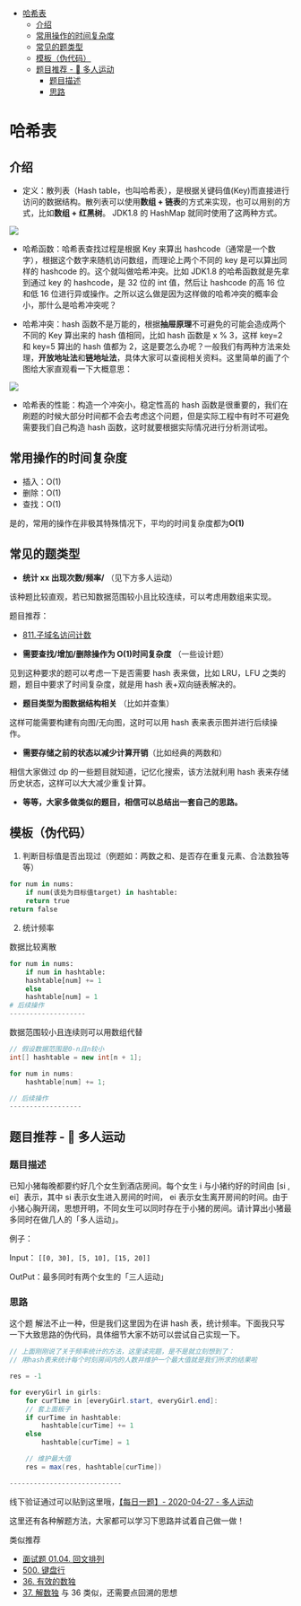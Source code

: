- [哈希表](#哈希表)
  - [介绍](#介绍)
  - [常用操作的时间复杂度](#常用操作的时间复杂度)
  - [常见的题类型](#常见的题类型)
  - [模板（伪代码）](#模板伪代码)
  - [题目推荐 - 👥 多人运动](#题目推荐----多人运动)
    - [题目描述](#题目描述)
    - [思路](#思路)

# 哈希表

## 介绍

- 定义：散列表（Hash table，也叫哈希表），是根据关键码值(Key)而直接进行访问的数据结构。散列表可以使用**数组 + 链表**的方式来实现，也可以用别的方式，比如**数组 + 红黑树**。 JDK1.8 的 HashMap 就同时使用了这两种方式。

![](https://tva1.sinaimg.cn/large/007S8ZIlly1gjurye2oxyj30zk0cymz7.jpg)

- 哈希函数：哈希表查找过程是根据 Key 来算出 hashcode（通常是一个数字），根据这个数字来随机访问数组，而理论上两个不同的 key 是可以算出同样的 hashcode 的。这个就叫做哈希冲突。比如 JDK1.8 的哈希函数就是先拿到通过 key 的 hashcode，是 32 位的 int 值，然后让 hashcode 的高 16 位和低 16 位进行异或操作。之所以这么做是因为这样做的哈希冲突的概率会小，那什么是哈希冲突呢？

- 哈希冲突：hash 函数不是万能的，根据**抽屉原理**不可避免的可能会造成两个不同的 Key 算出来的 hash 值相同，比如 hash 函数是 x % 3，这样 key=2 和 key=5 算出的 hash 值都为 2，这是要怎么办呢？一般我们有两种方法来处理，**开放地址法**和**链地址法**，具体大家可以查阅相关资料。这里简单的画了个图给大家直观看一下大概意思：

![](https://tva1.sinaimg.cn/large/007S8ZIlly1gfatsgoiutj30n60hzjtr.jpg)

- 哈希表的性能：构造一个冲突小，稳定性高的 hash 函数是很重要的，我们在刷题的时候大部分时间都不会去考虑这个问题，但是实际工程中有时不可避免需要我们自己构造 hash 函数，这时就要根据实际情况进行分析测试啦。

## 常用操作的时间复杂度

- 插入：O(1)
- 删除：O(1)
- 查找：O(1)

是的，常用的操作在非极其特殊情况下，平均的时间复杂度都为**O(1)**

## 常见的题类型

- **统计 xx 出现次数/频率/** （见下方多人运动）

该种题比较直观，若已知数据范围较小且比较连续，可以考虑用数组来实现。

题目推荐：

- [811.子域名访问计数](https://leetcode-cn.com/problems/subdomain-visit-count/description/)

- **需要查找/增加/删除操作为 O(1)时间复杂度** （一些设计题）

见到这种要求的题可以考虑一下是否需要 hash 表来做，比如 LRU，LFU 之类的题，题目中要求了时间复杂度，就是用 hash 表+双向链表解决的。

- **题目类型为图数据结构相关** （比如并查集）

这样可能需要构建有向图/无向图，这时可以用 hash 表来表示图并进行后续操作。

- **需要存储之前的状态以减少计算开销**（比如经典的两数和）

相信大家做过 dp 的一些题目就知道，记忆化搜索，该方法就利用 hash 表来存储历史状态，这样可以大大减少重复计算。

- **等等，大家多做类似的题目，相信可以总结出一套自己的思路。**

## 模板（伪代码）

1. 判断目标值是否出现过（例题如：两数之和、是否存在重复元素、合法数独等等）

```python
for num in nums:
    if num(该处为目标值target) in hashtable:
	return true
return false
```

2. 统计频率

数据比较离散

```python
for num in nums:
    if num in hashtable:
	hashtable[num] += 1
    else
	hashtable[num] = 1
# 后续操作
-------------------
```

数据范围较小且连续则可以用数组代替

```java
// 假设数据范围是0-n且n较小
int[] hashtable = new int[n + 1];

for num in nums:
    hashtable[num] += 1;

// 后续操作
------------------
```

## 题目推荐 - 👥 多人运动

### 题目描述

已知小猪每晚都要约好几个女生到酒店房间。每个女生 i 与小猪约好的时间由 [si , ei］表示，其中 si 表示女生进入房间的时间， ei 表示女生离开房间的时间。由于小猪心胸开阔，思想开明，不同女生可以同时存在于小猪的房间。请计算出小猪最多同时在做几人的「多人运动」。

例子：

Input： `[[0, 30], [5, 10], [15, 20]]`

OutPut：最多同时有两个女生的「三人运动」

### 思路

这个题 解法不止一种，但是我们这里因为在讲 hash 表，统计频率。下面我只写一下大致思路的伪代码，具体细节大家不妨可以尝试自己实现一下。

```java
// 上面刚刚说了关于频率统计的方法，这里读完题，是不是就立刻想到了：
// 用hash表来统计每个时刻房间内的人数并维护一个最大值就是我们所求的结果啦

res = -1

for everyGirl in girls:
    for curTime in [everyGirl.start, everyGirl.end]:
	// 套上面板子
	if curTime in hashtable:
	    hashtable[curTime] += 1
	else
	    hashtable[curTime] = 1

	// 维护最大值
	res = max(res, hashtable[curTime])

----------------------------
```

线下验证通过可以贴到这里哦，[【每日一题】- 2020-04-27 - 多人运动](https://github.com/azl397985856/leetcode/issues/347)

这里还有各种解题方法，大家都可以学习下思路并试着自己做一做！

类似推荐

- [面试题 01.04. 回文排列](https://leetcode-cn.com/problems/palindrome-permutation-lcci/)
- [500. 键盘行](https://leetcode-cn.com/problems/keyboard-row/description/)
- [36. 有效的数独](https://leetcode-cn.com/problems/valid-sudoku/description/)
- [37. 解数独](https://leetcode-cn.com/problems/sudoku-solver/description/) 与 36 类似，还需要点回溯的思想
